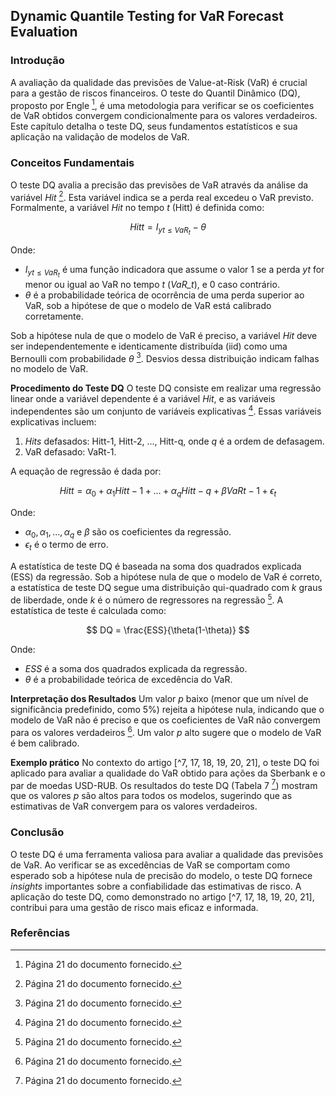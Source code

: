 ## Dynamic Quantile Testing for VaR Forecast Evaluation

### Introdução
A avaliação da qualidade das previsões de Value-at-Risk (VaR) é crucial para a gestão de riscos financeiros. O teste do Quantil Dinâmico (DQ), proposto por Engle [^21], é uma metodologia para verificar se os coeficientes de VaR obtidos convergem condicionalmente para os valores verdadeiros. Este capítulo detalha o teste DQ, seus fundamentos estatísticos e sua aplicação na validação de modelos de VaR.

### Conceitos Fundamentais
O teste DQ avalia a precisão das previsões de VaR através da análise da variável *Hit* [^21]. Esta variável indica se a perda real excedeu o VaR previsto. Formalmente, a variável *Hit* no tempo *t* (Hitt) é definida como:

$$
Hitt = I_{yt \le VaR_t} - \theta
$$

Onde:
*   $I_{yt \le VaR_t}$ é uma função indicadora que assume o valor 1 se a perda *yt* for menor ou igual ao VaR no tempo *t* (*VaR_t*), e 0 caso contrário.
*   $\theta$ é a probabilidade teórica de ocorrência de uma perda superior ao VaR, sob a hipótese de que o modelo de VaR está calibrado corretamente.

Sob a hipótese nula de que o modelo de VaR é preciso, a variável *Hit* deve ser independentemente e identicamente distribuída (iid) como uma Bernoulli com probabilidade $\theta$ [^21]. Desvios dessa distribuição indicam falhas no modelo de VaR.

**Procedimento do Teste DQ**
O teste DQ consiste em realizar uma regressão linear onde a variável dependente é a variável *Hit*, e as variáveis independentes são um conjunto de variáveis explicativas [^21]. Essas variáveis explicativas incluem:

1.  *Hits* defasados: Hitt-1, Hitt-2, ..., Hitt-q, onde *q* é a ordem de defasagem.
2.  VaR defasado: VaRt-1.

A equação de regressão é dada por:

$$
Hitt = \alpha_0 + \alpha_1 Hitt-1 + ... + \alpha_q Hitt-q + \beta VaRt-1 + \epsilon_t
$$

Onde:
*   $\alpha_0, \alpha_1, ..., \alpha_q$ e $\beta$ são os coeficientes da regressão.
*   $\epsilon_t$ é o termo de erro.

A estatística de teste DQ é baseada na soma dos quadrados explicada (ESS) da regressão. Sob a hipótese nula de que o modelo de VaR é correto, a estatística de teste DQ segue uma distribuição qui-quadrado com *k* graus de liberdade, onde *k* é o número de regressores na regressão [^21]. A estatística de teste é calculada como:

$$
DQ = \frac{ESS}{\theta(1-\theta)}
$$

Onde:
*   $ESS$ é a soma dos quadrados explicada da regressão.
*   $\theta$ é a probabilidade teórica de excedência do VaR.

**Interpretação dos Resultados**
Um valor *p* baixo (menor que um nível de significância predefinido, como 5%) rejeita a hipótese nula, indicando que o modelo de VaR não é preciso e que os coeficientes de VaR não convergem para os valores verdadeiros [^21]. Um valor *p* alto sugere que o modelo de VaR é bem calibrado.

**Exemplo prático**
No contexto do artigo [^7, 17, 18, 19, 20, 21], o teste DQ foi aplicado para avaliar a qualidade do VaR obtido para ações da Sberbank e o par de moedas USD-RUB. Os resultados do teste DQ (Tabela 7 [^21]) mostram que os valores *p* são altos para todos os modelos, sugerindo que as estimativas de VaR convergem para os valores verdadeiros.

### Conclusão
O teste DQ é uma ferramenta valiosa para avaliar a qualidade das previsões de VaR. Ao verificar se as excedências de VaR se comportam como esperado sob a hipótese nula de precisão do modelo, o teste DQ fornece *insights* importantes sobre a confiabilidade das estimativas de risco. A aplicação do teste DQ, como demonstrado no artigo [^7, 17, 18, 19, 20, 21], contribui para uma gestão de risco mais eficaz e informada.

### Referências
[^21]: Página 21 do documento fornecido.

<!-- END -->